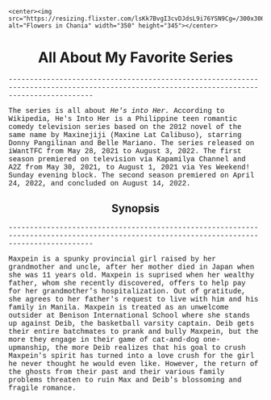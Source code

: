<html>
<head>
</head>
<body>
<style>
body {
  background-image: url('https://wallpapers.com/images/hd/aesthetic-pastel-minimalist-ocean-with-starfish-zpgygebudinu3zhy.jpg');
  background-repeat: no-repeat;
  background-attachment: fixed;  
  background-size: cover;
}
</style>
</head>

	<center><img src="https://resizing.flixster.com/lsKk7BvgI3cvDJdsL9i76YSN9Cg=/300x300/v2/https://flxt.tmsimg.com/assets/p20050149_b_h9_aa.jpg" alt="Flowers in Chania" width="350" height="345"></center>

<body>
<b><h1><center> All About My Favorite Series</center></h1></b>
<p style="font-family:'Courier New'">------------------------------------------------------------------------------------------------------------------------------------------</p>
<p style="font-family:'Courier New'">The series is all about <var>He's into Her.</var> According to Wikipedia, He's Into Her is a Philippine teen romantic comedy television series based on the 2012 novel of the same name by Maxinejiji (Maxine Lat Calibuso), starring Donny Pangilinan and Belle Mariano. The series released on iWantTFC from May 28, 2021 to August 3, 2022. The first season premiered on television via Kapamilya Channel and A2Z from May 30, 2021, to August 1, 2021 via Yes Weekend! Sunday evening block. The second season premiered on April 24, 2022, and concluded on August 14, 2022.</p>
</body>

<body>
<b><h2><center> Synopsis</center></h2></b>
<p style="font-family:'Courier New'">------------------------------------------------------------------------------------------------------------------------------------------</p>
<p style="font-family:'Courier New'">Maxpein is a spunky provincial girl raised by her grandmother and uncle, after her mother died in Japan when she was 11 years old. Maxpein is suprised when her wealthy father, whom she recently discovered, offers to help pay for her grandmother's hospitalization. Out of gratitude, she agrees to her father's request to live with him and his family in Manila. Maxpein is treated as an unwelcome outsider at Benison International School where she stands up against Deib, the basketball varsity captain. Deib gets their entire batchmates to prank and bully Maxpein, but the more they engage in their game of cat-and-dog one-upmanship, the more Deib realizes that his goal to crush Maxpein's spirit has turned into a love crush for the girl he never thought he would even like. However, the return of the ghosts from their past and their various family problems threaten to ruin Max and Deib's blossoming and fragile romance.</p>

</body>
	
 </head>
 </html>
